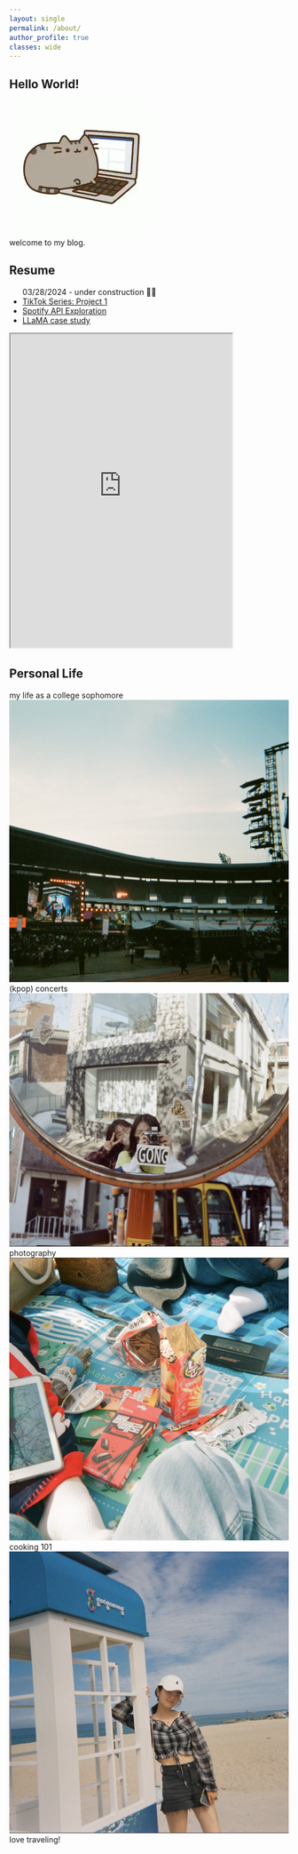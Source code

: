 ```yaml
---
layout: single
permalink: /about/
author_profile: true
classes: wide
---
```


<link href="style.css" rel="stylesheet">


## Hello World!

<div class = "content1">
<div class="content2">
    <img src="/assets/images/profile/cat.gif">
</div>
<div class="content1 maintext">welcome to my blog.</div>
</div>

## Resume 
<div class="content1">
    <ul class="activities-list">
        <div>03/28/2024 - under construction 👷‍♀️</div>
        <li><a href="https://github.com/hl105/tiktok-like-experiment">TikTok Series: Project 1</a></li>
        <li><a href="https://github.com/hl105/spotify-diary">Spotify API Exploration</a></li>
        <li><a href="https://github.com/hl105/LLaMA-Case-Study">LLaMA case study</a></li>
    </ul>
    <iframe src="https://drive.google.com/file/d/1-RJ0MJqQC0rLKBmhpYQPQqj6fG_iYBI9/preview" width="400" height="565" allow="autoplay"></iframe>
</div>

## Personal Life

<div class="content2">
        <div class="title">my life as a college sophomore</div>
        <div class="images">
            <div class="image-text">
                <img src="/assets/images/profile/concert.png">
                <div class="text">(kpop) concerts</div>
            </div>
            <div class="image-text">
                <img src="/assets/images/profile/film.png">
                <div class="text">photography</div>
            </div>
            <div class="image-text">
                <img src="/assets/images/profile/pepero.png">
                <div class="text">cooking 101</div>
            </div>
            <div class="image-text">
                <img src="/assets/images/profile/travel.png">
                <div class="text">love traveling! <br></div>
            </div>
        </div>
    </div>
